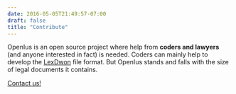 ```yaml
---
date: 2016-05-05T21:49:57-07:00
draft: false
title: "Contribute"
---
```

OpenIus is an open source project where help from **coders and lawyers** (and anyone interested in fact) is needed. Coders can mainly help to develop the [LexDwon](/lexdwon) file format. But OpenIus stands and falls with the size of legal documents it contains.

[Contact us!](https://goo.gl/forms/9idGRtfBQiJS9czl2)
